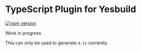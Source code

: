 
# TypeScript Plugin for Yesbuild

[![npm version](https://img.shields.io/npm/v/yesbuild-typescript.svg)](https://www.npmjs.com/package/yesbuild-typescript)

Work in progress

This can only be used to generate `d.ts` currently.
